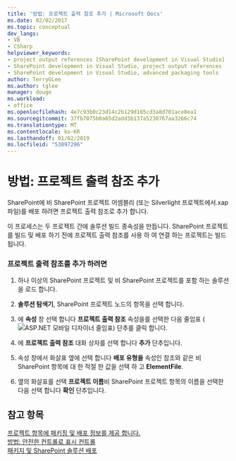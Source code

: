 ```yaml
---
title: '방법: 프로젝트 출력 참조 추가 | Microsoft Docs'
ms.date: 02/02/2017
ms.topic: conceptual
dev_langs:
- VB
- CSharp
helpviewer_keywords:
- project output references [SharePoint development in Visual Studio]
- SharePoint development in Visual Studio, project output references
- SharePoint development in Visual Studio, advanced packaging tools
author: TerryGLee
ms.author: tglee
manager: douge
ms.workload:
- office
ms.openlocfilehash: 4e7c93b0c23d14c2b129d165cd3a8d701ace8ea1
ms.sourcegitcommit: 37fb7075b0a65d2add3b137a5230767aa3266c74
ms.translationtype: MT
ms.contentlocale: ko-KR
ms.lasthandoff: 01/02/2019
ms.locfileid: "53897296"
---
```

# <a name="how-to-add-a-project-output-reference"></a>방법: 프로젝트 출력 참조 추가
  SharePoint에 비 SharePoint 프로젝트 어셈블리 (또는 Silverlight 프로젝트에서.xap 파일)를 배포 하려면 프로젝트 출력 참조로 추가 합니다.  
  
 이 프로세스는 두 프로젝트 간에 솔루션 빌드 종속성을 만듭니다. SharePoint 프로젝트를 빌드 및 배포 하기 전에 프로젝트 출력 참조를 사용 하 여 연결 하는 프로젝트는 빌드됩니다.  
  
### <a name="to-add-a-project-output-reference"></a>프로젝트 출력 참조를 추가 하려면
  
1.  하나 이상의 SharePoint 프로젝트 및 비 SharePoint 프로젝트를 포함 하는 솔루션을 로드 합니다.  
  
2.  **솔루션 탐색기**, SharePoint 프로젝트 노드의 항목을 선택 합니다.  
  
3.  에 **속성** 창 선택 합니다 **프로젝트 출력 참조** 속성을를 선택한 다음 줄임표 (![ASP.NET 모바일 디자이너 줄임표](../sharepoint/media/mwellipsis.gif "ASP. NET 모바일 디자이너 줄임표")) 단추를 클릭 합니다.  
  
4.  에 **프로젝트 출력 참조** 대화 상자를 선택 합니다 **추가** 단추입니다.  
  
5.  속성 창에서 화살표 옆에 선택 합니다 **배포 유형을** 속성인 참조와 같은 비 SharePoint 항목에 대 한 적절 한 값을 선택 하 고 **ElementFile**.  
  
6.  옆의 화살표를 선택 **프로젝트 이름**비 SharePoint 프로젝트 항목의 이름을 선택한 다음 선택 합니다 **확인** 단추입니다.  
  
## <a name="see-also"></a>참고 항목
 [프로젝트 항목에 패키징 및 배포 정보를 제공 합니다.](../sharepoint/providing-packaging-and-deployment-information-in-project-items.md)   
 [방법: 안전한 컨트롤로 표시 컨트롤](../sharepoint/how-to-mark-controls-as-safe-controls.md)   
 [패키지 및 SharePoint 솔루션 배포](../sharepoint/packaging-and-deploying-sharepoint-solutions.md)  
